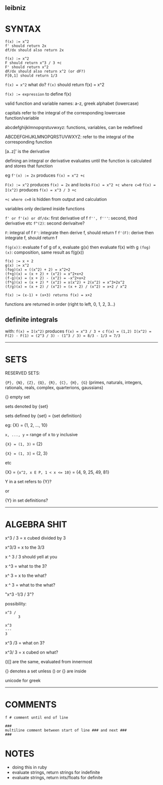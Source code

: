 ## leibniz

# SYNTAX
```
f(x) := x^2
f' should return 2x
df/dx should also return 2x

f(x) := x^2
F should return x^3 / 3 +c
F' should return x^2
dF/dx should also return x^2 (or dF?)
F[0,1] should return 1/3 
```
`f(x) = x^2` what do?
`f(x)` should return f(x) = x^2

`f(x) := expression` to define f(x)

valid function and variable names: a-z, greek alphabet (lowercase)

capitals refer to the integral of the corresponding lowercase function/variable

abcdefghijklmnopqrstuvwxyz: functions, variables, can be redefined

ABCDEFGHIJKLMNOPQRSTUVWXYZ: refer to the integral of the corresponding function

[a..z]' is the derivative

defining an integral or derivative evaluates until the function is calculated and stores that function

eg `f'(x) := 2x` produces `f(x) = x^2 +c`

`F(x) := x^2` produces `f(x) = 2x` and locks `F(x) = x^2 +c where c=0`
`f(x) = I(x^2)` produces `f(x) = x^3 / 3 +c`

`+c where c=0` is hidden from output and calculation

variables only declared inside functions



`f' or f'(x) or df/dx`: first derivative of f
`f'', f'''`: second, third derivative etc
`f^(2)`: second derivaitve?

`F`: integral of f
`F'`: integrate then derive f, should return f
`f'(F)`: derive then integrate f, should return f

`f(g(x))`: evaluate f of g of x, evaluate g(x) then evaluate f(x) with g
`(fog)(x)`: composition, same result as f(g(x))
```
f(x) := x + 2
g(x) := x^2
(fog)(x) = ((x^2) + 2) = x^2+2
(f+g)(x) = (x + 2) + (x^2) = x^2+x+2
(f-g)(x) = (x + 2) - (x^2) = -x^2+x+2
(f*g)(x) = (x + 2) * (x^2) = x(x^2) + 2(x^2) = x^3+2x^2
(f/g)(x) = (x + 2) / (x^2) = (x + 2) / (x^2) = x+2 / x^2 

f(x) := (x-1) + (x+3) returns f(x) = x+2
```
functions are returned in order (right to left, 0, 1, 2, 3...)

## definite integrals
with:
`f(x) = I(x^2)` produces `f(x) = x^3 / 3 + c`
`f(x) = (1,2) I(x^2) = F(2) - F(1) = (2^3 / 3) - (1^3 / 3) = 8/3 - 1/3 = 7/3`

---

# SETS

RESERVED SETS:

`{P}, {N}, {Z}, {Q}, {R}, {C}, {H}, {G}`
(primes, naturals, integers, rationals, reals, complex, quarterions, gaussians)

{} empty set

sets denoted by {set}

sets defined by {set} = {set definition}

eg: {X} = {1, 2, ..., 10}

`x, ..., y` = range of x to y inclusive

`{X} = (1, 3)` = {2}

`{X} = (1, 3]` = {2, 3}

etc

{X} = `{x^2, x E P, 1 < x <= 10}` = {4, 9, 25, 49, 81}

Y in a set refers to {Y}?

or

{Y} in set definitions?

---

# ALGEBRA SHIT

x^3 / 3 = x cubed divided by 3

x^3/3 = x to the 3/3

x ^ 3 / 3 should yell at you

x ^3 = what to the 3?

x^ 3 = x to the what?

x ^ 3 = what to the what?

"x^3 -1/3 / 3"?

possibility: 

```
x^3 /
      3
```
```
x^3
---
3
```

x^3 /3 = what on 3?

x^3/ 3 = x cubed on what?

()[] are the same, evaluated from innermost

{} denotes a set unless () or {} are inside

unicode for greek

---

# COMMENTS
```
f # comment until end of line

###
multiline comment between start of line ### and next ###
###
```

# NOTES
* doing this in ruby
* evaluate strings, return strings for indefinite
* evaluate strings, return ints/floats for definite

